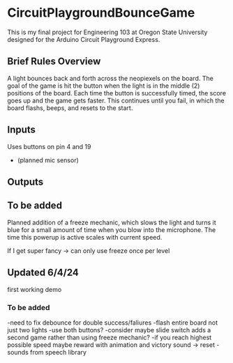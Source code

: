 # CircuitPlaygroundBounceGame

This is my final project for Engineering 103 at Oregon State University designed for the Arduino Circuit Playground Express.

## Brief Rules Overview

A light bounces back and forth across the neopiexels on the board.
The goal of the game is hit the button when the light is in the middle (2) positions of the board. 
Each time the button is successfully timed, the score goes up and the game gets faster. 
This continues until you fail, in which the board flashs, beeps, and resets to the start.


## Inputs

Uses buttons on pin 4 and 19
- (planned mic sensor)

## Outputs

## To be added

Planned addition of a freeze mechanic, which slows the light and turns it blue for a small amount of time when you blow into the microphone. 
The time this powerup is active scales with current speed.

If I get super fancy -> can only use freeze once per level

## Updated 6/4/24

first working demo
### To be added
-need to fix debounce for double success/faliures
-flash entire board not just two lights
-use both buttons?
-consider maybe slide switch adds a second game rather than using freeze mechanic?
-if you reach highest possible speed maybe reward with animation and victory sound -> reset
-sounds from speech library

